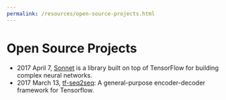 ```yaml
---
permalink: /resources/open-source-projects.html
---
```

# Open Source Projects

* 2017 April 7, [Sonnet](https://github.com/deepmind/sonnet) is a library built on top of TensorFlow for building complex neural networks.
* 2017 March 13, [tf-seq2seq](https://google.github.io/seq2seq/): A general-purpose encoder-decoder framework for Tensorflow.
